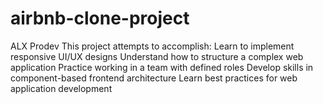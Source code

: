# airbnb-clone-project
ALX Prodev
This project attempts to accomplish:
  Learn to implement responsive UI/UX designs
  Understand how to structure a complex web application
  Practice working in a team with defined roles
  Develop skills in component-based frontend architecture
  Learn best practices for web application development
